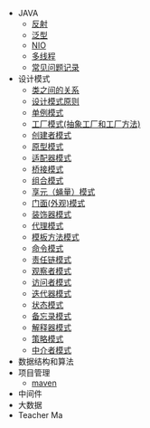   - JAVA
    - [反射](java/反射.md)
    - [泛型](java/泛型.md)
    - [NIO](java/NIO.md)
    - [多线程](java/多线程.md)
    - [常见问题记录](java/issue.md)
  - 设计模式
    - [类之间的关系](pattern/Class.md)
    - [设计模式原则](pattern/Principle.md)
    - [单例模式](pattern/Singleton.md)
    - [工厂模式(抽象工厂和工厂方法)](pattern/Factory.md)
    - [创建者模式](pattern/Bulider.md)
    - [原型模式](pattern/Prototype.md)
    - [适配器模式](pattern/Adapter.md)
    - [桥接模式](pattern/Bridge.md)
    - [组合模式](pattern/Composite.md)
    - [享元（蝇量）模式](pattern/FlyWeight.md)
    - [门面(外观)模式](pattern/Facade.md)
    - [装饰器模式](pattern/Decorator.md)
    - [代理模式](pattern/Proxy.md)
    - [模板方法模式](pattern/TemplateMethod.md)
    - [命令模式](pattern/Command.md)
    - [责任链模式](pattern/ChainOfResponsibility.md)
    - [观察者模式](pattern/Observer.md)
    - [访问者模式](pattern/Visitor.md)
    - [迭代器模式](pattern/Iterator.md)
    - [状态模式](pattern/State.md)
    - [备忘录模式](pattern/Memento.md)
    - [解释器模式](pattern/Interpreter.md)
    - [策略模式](pattern/Strategy.md)
    - [中介者模式](pattern/Mediator.md)
  - 数据结构和算法
  - 项目管理
  	- [maven](项目管理/maven.md)
  - 中间件
  - 大数据
  - Teacher Ma